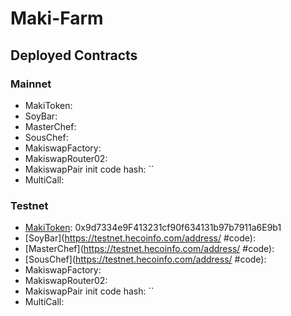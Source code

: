 # Maki-Farm 

## Deployed Contracts

### Mainnet

- MakiToken:
- SoyBar:
- MasterChef:
- SousChef:
- MakiswapFactory:
- MakiswapRouter02:
- MakiswapPair init code hash: ``
- MultiCall:

### Testnet

- [MakiToken](https://testnet.hecoinfo.com/address/0x149E5bAfCa6B1654f346c61765a4452c98BE95C7#code): 0x9d7334e9F413231cf90f634131b97b7911a6E9b1
- [SoyBar](https://testnet.hecoinfo.com/address/ #code): 
- [MasterChef](https://testnet.hecoinfo.com/address/ #code): 
- [SousChef](https://testnet.hecoinfo.com/address/ #code): 
- MakiswapFactory:
- MakiswapRouter02:
- MakiswapPair init code hash: ``
- MultiCall:
